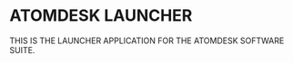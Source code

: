 # ATOMDESK LAUNCHER

THIS IS THE LAUNCHER APPLICATION FOR THE ATOMDESK SOFTWARE SUITE.

<!--

##### THIS IS A TEMPLATE OF THE WINDOW USED IN THE ATOMDESK SOFTWARE SUITE.

![alt text](/readme/SCREENSHOT1.png)

![alt text](/readme/SCREENSHOT2.png)

-->
